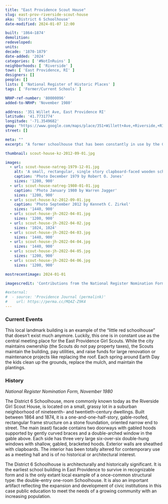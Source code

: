 ```yaml
---
title: "East Providence Scout House"
slug: east-prov-riverside-scout-house
aka: 'District 6 Schoolhouse'
date-modified: 2024-01-07 12:00

built: '1864–1874'
demolition:
redeveloped:
units:
decade: '1870-1879'
date-added: '2024'
categories: [ '#NotInRuins' ]
neighborhoods: [ 'Riverside' ]
town: [ 'East Providence, RI' ]
designers: []
people: []
lists: [ 'National Register of Historic Places' ]
tags: [ 'Former/Current Schools' ]

NRHP-ref-number: '80000096'
added-to-NRHP: 'November 1980'

address: '351 Willet Ave, East Providence RI'
latitude: '41.7731774'
longitude: '-71.3549682'
gmap: "https://www.google.com/maps/place/351+Willett+Ave,+Riverside,+RI+02915/@41.7731774,-71.3549682,19z/data=!4m6!3m5!1s0x89e4506a47756121:0x61488115828b164c!8m2!3d41.7731734!4d-71.3543245!16s%2Fg%2F11b8v6ny52?entry=ttu"
street: []

meta: ""
excerpt: "A former schoolhouse that has been constantly in use by the Girl Scouts of America, East Providence Troops"

thumbnail: scout-house-kz-2012-09-01.jpg

images:
  - url: scout-house-natreg-1979-12-01.jpg
    alt: 'A small, rectangular, single story clapboard-faced wooden schoolhouse with a gable roof. It is currently painted red with white window trim and doors.'
    caption: 'Photo December 1979 by Robert O. Jones'
    sizes: '1200, 900'
  - url: scout-house-natreg-1980-01-01.jpg
    caption: 'Photo January 1980 by Warren Jagger'
    sizes: '1200, 900'
  - url: scout-house-kz-2012-09-01.jpg
    caption: 'Photo September 2012 by Kenneth C. Zirkel'
    sizes: '1440, 900'
  - url: scout-house-jh-2022-04-01.jpg
    sizes: '1200, 900'
  - url: scout-house-jh-2022-04-02.jpg
    sizes: '1024, 1024'
  - url: scout-house-jh-2022-04-03.jpg
    sizes: '1440, 900'
  - url: scout-house-jh-2022-04-04.jpg
    sizes: '1440, 900'
  - url: scout-house-jh-2022-04-05.jpg
    sizes: '1200, 900'
  - url: scout-house-jh-2022-04-06.jpg
    sizes: '1200, 900'

mostrecentimage: 2024-01-01

imagescredit: 'Contributions from the National Register Nomination Form & <a href="https://en.wikipedia.org/wiki/Riverside,_Rhode_Island#/media/File:District_6_Schoolhouse_East_Providence_RI_2012.jpg" target="_blank">Wikimedia</a>'

#external:
#  - source: 'Providence Journal (permalink)'
#    url: https://perma.cc/MQ4Z-Z9K4
---
```


### Current Events

This local landmark building is an example of the “little red schoolhouse” that doesn’t exist much anymore. Luckily, this one is in constant use as the central meeting place for the East Providence Girl Scouts. While the city maintains ownership (the Scouts do not pay property taxes), the Scouts maintain the building, pay utilities, and raise funds for large renovation or maintenance projects like replacing the roof. Each spring around Earth Day the kids clean up the grounds, replace the mulch, and maintain the plantings.


### History

_National Register Nomination Form, November 1980_

The District 6 Schoolhouse, more commonly known today as the Riverside Girl Scout House, is located on a small, grassy lot in a suburban neighborhood of nineteenth- and twentieth-century dwellings. Built between 1864 and 1874, it is a one-and-one-half-story, gable-roofed, rectangular frame structure on a stone foundation, oriented narrow end to street. The main (east) facade contains two doorways with gabled hoods supported by gently curved braces and a double-arched window in the gable above. Each side has three very large six-over-six double-hung windows with shallow, gabled, bracketed hoods. Exterior walls are sheathed with clapboards. The interior has been totally altered for contemporary use as a meeting hall and is of no historical or architectural interest.

The District 6 Schoolhouse is architecturally and historically significant. It is the earliest school building in East Providence to survive in recognizable form and is the only extant local example of a once-common structural type: the double-entry one-room Schoolhouse. It is also an important artifact reflecting the expansion and development of civic institutions in this case public education to meet the needs of a growing community with an increasing population.
